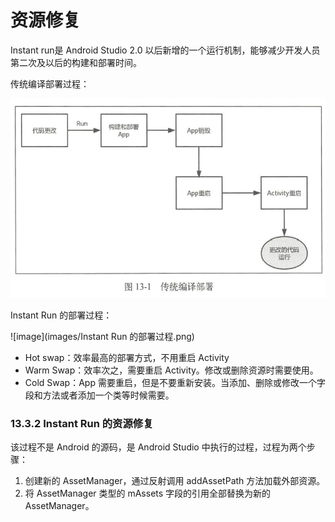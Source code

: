 # 资源修复
Instant run是 Android Studio 2.0 以后新增的一个运行机制，能够减少开发人员第二次及以后的构建和部署时间。

传统编译部署过程：

![image](images/传统编译部署过程.png)

Instant Run 的部署过程：

![image](images/Instant Run 的部署过程.png)

* Hot swap：效率最高的部署方式，不用重启 Activity
* Warm Swap：效率次之，需要重启 Activity。修改或删除资源时需要使用。
* Cold Swap：App 需要重启，但是不要重新安装。当添加、删除或修改一个字段和方法或者添加一个类等时候需要。

### 
### 13.3.2 Instant Run 的资源修复
该过程不是 Android 的源码，是 Android Studio 中执行的过程，过程为两个步骤：

1. 创建新的 AssetManager，通过反射调用 addAssetPath 方法加载外部资源。
2. 将 AssetManager 类型的 mAssets 字段的引用全部替换为新的 AssetManager。